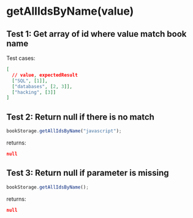# **getAllIdsByName(value)**

## Test 1: Get array of id where value match book name

Test cases:

```json
[
  // value, expectedResult
  ["SQL", [1]],
  ["databases", [2, 3]],
  ["hacking", [3]]
]
```

## Test 2: Return null if there is no match

```js
bookStorage.getAllIdsByName("javascript");
```

returns:

```json
null
```

## Test 3: Return null if parameter is missing

```js
bookStorage.getAllIdsByName();
```

returns:

```json
null
```
